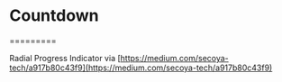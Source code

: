 # Countdown
=========

Radial Progress Indicator via [https://medium.com/secoya-tech/a917b80c43f9](https://medium.com/secoya-tech/a917b80c43f9)
